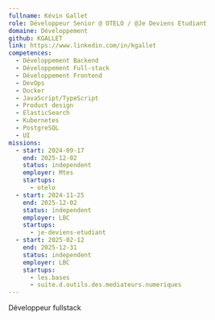 ```yaml
---
fullname: Kévin Gallet
role: Développeur Senior @ OTELO / @Je Deviens Etudiant
domaine: Développement
github: KGALLET
link: https://www.linkedin.com/in/kgallet
competences:
  - Développement Backend
  - Développement Full-stack
  - Développement Frontend
  - DevOps
  - Docker
  - JavaScript/TypeScript
  - Product design
  - ElasticSearch
  - Kubernetes
  - PostgreSQL
  - UI
missions:
  - start: 2024-09-17
    end: 2025-12-02
    status: independent
    employer: Mtes
    startups:
      - otelo
  - start: 2024-11-25
    end: 2025-12-02
    status: independent
    employer: LBC
    startups:
      - je-deviens-etudiant
  - start: 2025-02-12
    end: 2025-12-31
    status: independent
    employer: LBC
    startups:
      - les.bases
      - suite.d.outils.des.mediateurs.numeriques
---
```

Développeur fullstack 
